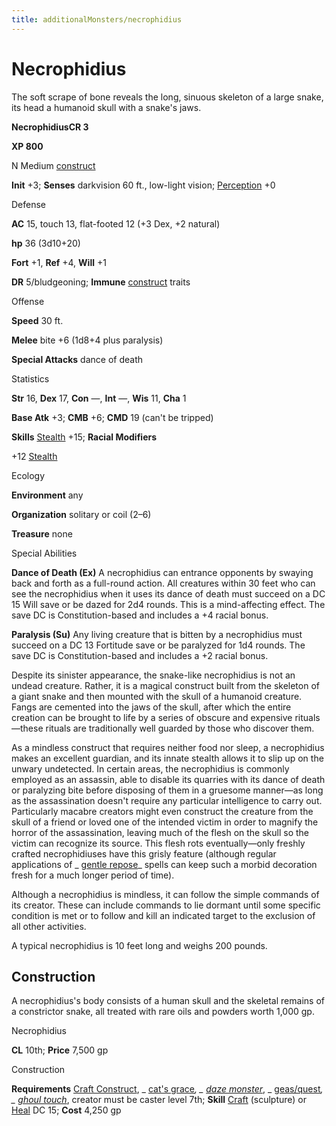 ```yaml
---
title: additionalMonsters/necrophidius
---
```

# Necrophidius

The soft scrape of bone reveals the long, sinuous skeleton of a large snake, its head a humanoid skull with a snake's jaws.

**NecrophidiusCR 3**

**XP 800**

N Medium [construct](monsters/creatureTypes.md#_construct)

**Init** +3; **Senses** darkvision 60 ft., low-light vision; [Perception](additionalMonsters/../skills/perception.md#_perception) +0

Defense

**AC** 15, touch 13, flat-footed 12 (+3 Dex, +2 natural)

**hp** 36 (3d10+20)

**Fort** +1, **Ref** +4, **Will** +1

**DR** 5/bludgeoning; **Immune** [construct](monsters/creatureTypes.md#_construct) traits

Offense

**Speed** 30 ft.

**Melee** bite +6 (1d8+4 plus paralysis)

**Special Attacks** dance of death

Statistics

**Str** 16, **Dex** 17, **Con** —, **Int** —, **Wis** 11, **Cha** 1

**Base Atk** +3; **CMB** +6; **CMD** 19 (can't be tripped)

**Skills** [Stealth](additionalMonsters/../skills/stealth.md#_stealth) +15; **Racial Modifiers**

+12 [Stealth](additionalMonsters/../skills/stealth.md#_stealth)

Ecology

**Environment** any

**Organization** solitary or coil (2–6)

**Treasure** none

Special Abilities

**Dance of Death (Ex)** A necrophidius can entrance opponents by swaying back and forth as a full-round action. All creatures within 30 feet who can see the necrophidius when it uses its dance of death must succeed on a DC 15 Will save or be dazed for 2d4 rounds. This is a mind-affecting effect. The save DC is Constitution-based and includes a +4 racial bonus.

**Paralysis (Su)** Any living creature that is bitten by a necrophidius must succeed on a DC 13 Fortitude save or be paralyzed for 1d4 rounds. The save DC is Constitution-based and includes a +2 racial bonus.

Despite its sinister appearance, the snake-like necrophidius is not an undead creature. Rather, it is a magical construct built from the skeleton of a giant snake and then mounted with the skull of a humanoid creature. Fangs are cemented into the jaws of the skull, after which the entire creation can be brought to life by a series of obscure and expensive rituals—these rituals are traditionally well guarded by those who discover them.

As a mindless construct that requires neither food nor sleep, a necrophidius makes an excellent guardian, and its innate stealth allows it to slip up on the unwary undetected. In certain areas, the necrophidius is commonly employed as an assassin, able to disable its quarries with its dance of death or paralyzing bite before disposing of them in a gruesome manner—as long as the assassination doesn't require any particular intelligence to carry out. Particularly macabre creators might even construct the creature from the skull of a friend or loved one of the intended victim in order to magnify the horror of the assassination, leaving much of the flesh on the skull so the victim can recognize its source. This flesh rots eventually—only freshly crafted necrophidiuses have this grisly feature (although regular applications of _ [gentle repose](additionalMonsters/../spells/gentleRepose.md#_gentle-repose)_ spells can keep such a morbid decoration fresh for a much longer period of time).

Although a necrophidius is mindless, it can follow the simple commands of its creator. These can include commands to lie dormant until some specific condition is met or to follow and kill an indicated target to the exclusion of all other activities.

A typical necrophidius is 10 feet long and weighs 200 pounds.

## Construction

A necrophidius's body consists of a human skull and the skeletal remains of a constrictor snake, all treated with rare oils and powders worth 1,000 gp.

Necrophidius

**CL** 10th; **Price** 7,500 gp

Construction

**Requirements** [Craft Construct](additionalMonsters/../monsters/monsterFeats.md#_craft-construct), _ [cat's grace](additionalMonsters/../spells/catSGrace.md#_cat-s-grace)_, _ [daze monster](additionalMonsters/../spells/dazeMonster.md#_daze-monster)_, _ [geas/quest](additionalMonsters/../spells/geasQuest.md#_geas-quest)_, _ [ghoul touch](additionalMonsters/../spells/ghoulTouch.md#_ghoul-touch)_, creator must be caster level 7th; **Skill** [Craft](additionalMonsters/../skills/craft.md#_craft) (sculpture) or [Heal](additionalMonsters/../skills/heal.md#_heal) DC 15; **Cost** 4,250 gp

